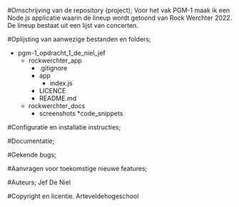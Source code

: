 #Omschrijving van de repository (project);
Voor het vak PGM-1 maak ik een Node.js applicatie waarin de lineup wordt getoond van Rock Werchter 2022. De lineup bestaat uit een lijst van concerten.

#Oplijsting van aanwezige bestanden en folders;

- pgm-1_opdracht_1_de_niel_jef
  - rockwerchter_app
    - .gitignore
    - app
      - index.js
    - LICENCE
    - README.md
  - rockwerchter_docs
    - screenshots
      \*code_snippets

#Configuratie en installatie instructies;

#Documentatie;

#Gekende bugs;

#Aanvragen voor toekomstige nieuwe features;

#Auteurs;
Jef De Niel

#Copyright en licentie.
Arteveldehogeschool

